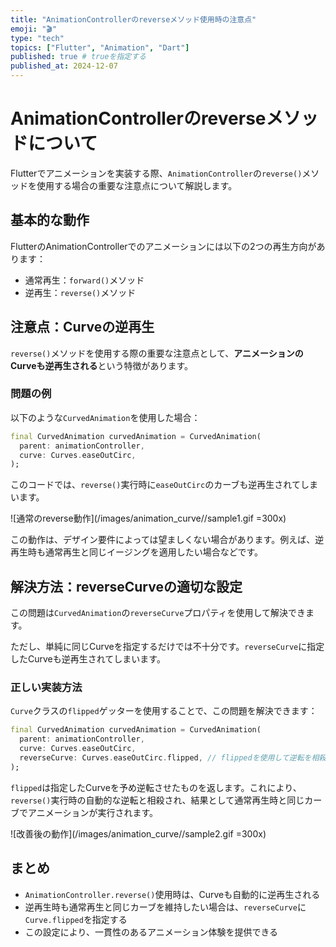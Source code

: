 ```yaml
---
title: "AnimationControllerのreverseメソッド使用時の注意点"
emoji: "🎬"
type: "tech"
topics: ["Flutter", "Animation", "Dart"]
published: true # trueを指定する
published_at: 2024-12-07
---
```


# AnimationControllerのreverseメソッドについて

Flutterでアニメーションを実装する際、`AnimationController`の`reverse()`メソッドを使用する場合の重要な注意点について解説します。

## 基本的な動作

FlutterのAnimationControllerでのアニメーションには以下の2つの再生方向があります：

- 通常再生：`forward()`メソッド
- 逆再生：`reverse()`メソッド

## 注意点：Curveの逆再生

`reverse()`メソッドを使用する際の重要な注意点として、**アニメーションのCurveも逆再生される**という特徴があります。

### 問題の例

以下のような`CurvedAnimation`を使用した場合：

```dart
final CurvedAnimation curvedAnimation = CurvedAnimation(
  parent: animationController,
  curve: Curves.easeOutCirc,
);
```

このコードでは、`reverse()`実行時に`easeOutCirc`のカーブも逆再生されてしまいます。

![通常のreverse動作](/images/animation_curve//sample1.gif =300x)

この動作は、デザイン要件によっては望ましくない場合があります。例えば、逆再生時も通常再生と同じイージングを適用したい場合などです。

## 解決方法：reverseCurveの適切な設定

この問題は`CurvedAnimation`の`reverseCurve`プロパティを使用して解決できます。

ただし、単純に同じCurveを指定するだけでは不十分です。`reverseCurve`に指定したCurveも逆再生されてしまいます。

### 正しい実装方法

`Curve`クラスの`flipped`ゲッターを使用することで、この問題を解決できます：

```dart
final CurvedAnimation curvedAnimation = CurvedAnimation(
  parent: animationController,
  curve: Curves.easeOutCirc,
  reverseCurve: Curves.easeOutCirc.flipped, // flippedを使用して逆転を相殺
);
```

`flipped`は指定したCurveを予め逆転させたものを返します。これにより、`reverse()`実行時の自動的な逆転と相殺され、結果として通常再生時と同じカーブでアニメーションが実行されます。

![改善後の動作](/images/animation_curve//sample2.gif =300x)

## まとめ

- `AnimationController.reverse()`使用時は、Curveも自動的に逆再生される
- 逆再生時も通常再生と同じカーブを維持したい場合は、`reverseCurve`に`Curve.flipped`を指定する
- この設定により、一貫性のあるアニメーション体験を提供できる

